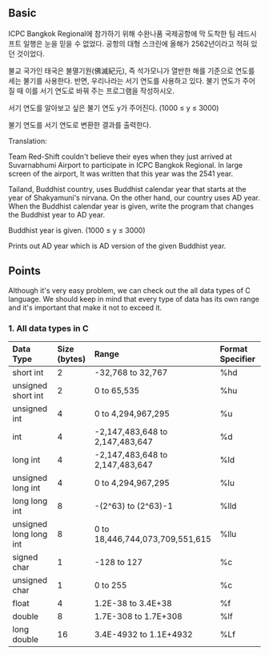 ## Basic

ICPC Bangkok Regional에 참가하기 위해 수완나품 국제공항에 막 도착한 팀 레드시프트 일행은 눈을 믿을 수 없었다. 공항의 대형 스크린에 올해가 2562년이라고 적혀 있던 것이었다.

불교 국가인 태국은 불멸기원(佛滅紀元), 즉 석가모니가 열반한 해를 기준으로 연도를 세는 불기를 사용한다. 반면, 우리나라는 서기 연도를 사용하고 있다. 불기 연도가 주어질 때 이를 서기 연도로 바꿔 주는 프로그램을 작성하시오.

서기 연도를 알아보고 싶은 불기 연도 y가 주어진다. (1000 ≤ y ≤ 3000)

불기 연도를 서기 연도로 변환한 결과를 출력한다.

Translation:

Team Red-Shift couldn't believe their eyes when they just arrived at Suvarnabhumi Airport to participate in ICPC Bangkok Regional. In large screen of the airport, It was written that this year was the 2541 year.

Tailand, Buddhist country, uses Buddhist calendar year that starts at the year of Shakyamuni's nirvana. On the other hand, our country uses AD year. When the Buddhist calendar year is given, write the program that changes the Buddhist year to AD year.

Buddhist year is given. (1000 ≤ y ≤ 3000)

Prints out AD year which is AD version of the given Buddhist year.

## Points

Although it's very easy problem, we can check out the all data types of C language. We should keep in mind that every type of data has its own range and it's important that make it not to exceed it.

### 1. All data types in C

| Data Type | Size (bytes) | Range | Format Specifier |
|:---|:---|:---|:---| 
| short int |	2 |	-32,768 to 32,767 |	%hd |
| unsigned short int | 2 | 0 to 65,535 | %hu |
| unsigned int | 4 | 0 to 4,294,967,295 | %u |
| int | 4 | -2,147,483,648 to 2,147,483,647 | %d |
| long int | 4 | -2,147,483,648 to 2,147,483,647 | %ld |
| unsigned long int |	4 | 0 to 4,294,967,295 | %lu |
| long long int | 8 | -(2^63) to (2^63)-1 | %lld |
| unsigned long long int | 8 | 0 to 18,446,744,073,709,551,615 | %llu |
| signed char |	1 | -128 to 127 | %c |
| unsigned char |	1 |	0 to 255 | %c |
| float | 4 |	1.2E-38 to 3.4E+38 | %f |
| double | 8 | 1.7E-308 to 1.7E+308 | %lf |
| long double | 16 | 3.4E-4932 to 1.1E+4932	| %Lf |